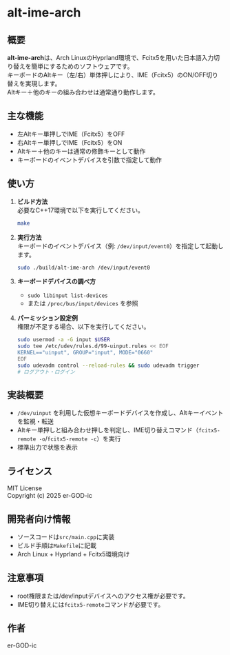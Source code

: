 # alt-ime-arch

## 概要

**alt-ime-arch**は、Arch LinuxのHyprland環境で、Fcitx5を用いた日本語入力切り替えを簡単にするためのソフトウェアです。  
キーボードのAltキー（左/右）単体押しにより、IME（Fcitx5）のON/OFF切り替えを実現します。  
Altキー＋他のキーの組み合わせは通常通り動作します。

## 主な機能

- 左Altキー単押しでIME（Fcitx5）をOFF
- 右Altキー単押しでIME（Fcitx5）をON
- Altキー＋他のキーは通常の修飾キーとして動作
- キーボードのイベントデバイスを引数で指定して動作

## 使い方

1. **ビルド方法**  
   必要なC++17環境で以下を実行してください。

   ```bash
   make
   ```

2. **実行方法**  
   キーボードのイベントデバイス（例: `/dev/input/event0`）を指定して起動します。

   ```bash
   sudo ./build/alt-ime-arch /dev/input/event0
   ```

3. **キーボードデバイスの調べ方**  
   - `sudo libinput list-devices`
   - または `/proc/bus/input/devices` を参照

4. **パーミッション設定例**  
   権限が不足する場合、以下を実行してください。

   ```bash
   sudo usermod -a -G input $USER
   sudo tee /etc/udev/rules.d/99-uinput.rules << EOF
   KERNEL=="uinput", GROUP="input", MODE="0660"
   EOF
   sudo udevadm control --reload-rules && sudo udevadm trigger
   # ログアウト・ログイン
   ```

## 実装概要

- `/dev/uinput` を利用した仮想キーボードデバイスを作成し、Altキーイベントを監視・転送
- Altキー単押しと組み合わせ押しを判定し、IME切り替えコマンド（`fcitx5-remote -o`/`fcitx5-remote -c`）を実行
- 標準出力で状態を表示

## ライセンス

MIT License  
Copyright (c) 2025 er-GOD-ic

## 開発者向け情報

- ソースコードは`src/main.cpp`に実装
- ビルド手順は`Makefile`に記載
- Arch Linux + Hyprland + Fcitx5環境向け

## 注意事項

- root権限または/dev/inputデバイスへのアクセス権が必要です。
- IME切り替えには`fcitx5-remote`コマンドが必要です。

## 作者

er-GOD-ic
